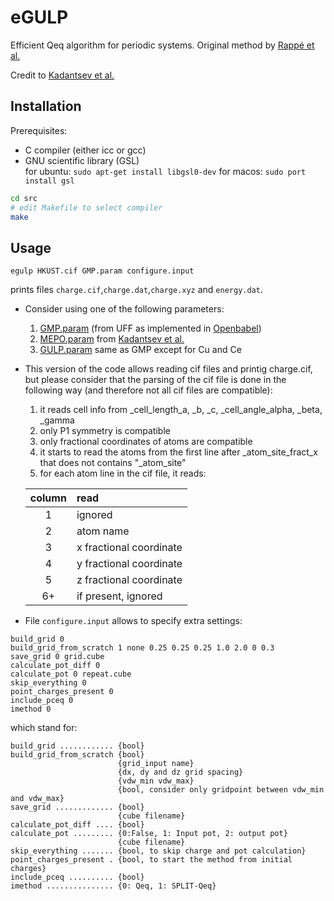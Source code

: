 # eGULP

Efficient Qeq algorithm for periodic systems. Original method by [Rappé et al.](http://pubs.acs.org/doi/abs/10.1021/j100161a070)

Credit to [Kadantsev et al.](http://pubs.acs.org/doi/10.1021/jz401479k)
 
## Installation

Prerequisites:
 * C compiler (either icc or gcc)
 * GNU scientific library (GSL)  
   for ubuntu: `sudo apt-get install libgsl0-dev`
   for macos: `sudo port install gsl`
 

```bash
cd src
# edit Makefile to select compiler
make 
```

## Usage
```
egulp HKUST.cif GMP.param configure.input 
```
prints files `charge.cif`,`charge.dat`,`charge.xyz` and `energy.dat`.

 * Consider using one of the following parameters: 
   1) [GMP.param](data/GMP.param) (from UFF as implemented in [Openbabel](https://github.com/openbabel/openbabel/blob/master/data/qeq.txt)) 
   2) [MEPO.param](data/MEPO.param) from [Kadantsev et al.](http://pubs.acs.org/doi/10.1021/jz401479k)
   3) [GULP.param](data/GULP.param) same as GMP except for Cu and Ce

 * This version of the code allows reading cif files and printig charge.cif, but please consider that the parsing of the cif file is done in the following way (and therefore not all cif files are compatible):
   1) it reads cell info from _cell_length_a, _b, _c, _cell_angle_alpha, _beta, _gamma
   2) only P1 symmetry is compatible 
   3) only fractional coordinates of atoms are compatible
   4) it starts to read the atoms from the first line after _atom_site_fract_x that does not contains "_atom_site"
   5) for each atom line in the cif file, it reads:
   
     | column |    read                  |
     |:------:|:------------------------ |
     |    1   | ignored                  |
     |    2   | atom name                |
     |    3   | x fractional coordinate  |
     |    4   | y fractional coordinate  |
     |    5   | z fractional coordinate  |
     |    6+  | if present, ignored      |
     
 * File `configure.input` allows to specify extra settings:
 ```
build_grid 0
build_grid_from_scratch 1 none 0.25 0.25 0.25 1.0 2.0 0 0.3
save_grid 0 grid.cube
calculate_pot_diff 0
calculate_pot 0 repeat.cube
skip_everything 0
point_charges_present 0
include_pceq 0
imethod 0
 ```
which stand for:
 ```
build_grid ............ {bool}
build_grid_from_scratch {bool} 
                         {grid_input name} 
                         {dx, dy and dz grid spacing}
                         {vdw_min vdw_max}
                         {bool, consider only gridpoint between vdw_min and vdw_max}
save_grid ............. {bool} 
                         {cube filename}
calculate_pot_diff .... {bool}
calculate_pot ......... {0:False, 1: Input pot, 2: output pot} 
                         {cube filename}
skip_everything ....... {bool, to skip charge and pot calculation}
point_charges_present . {bool, to start the method from initial charges}
include_pceq .......... {bool}
imethod ............... {0: Qeq, 1: SPLIT-Qeq}
 ```
